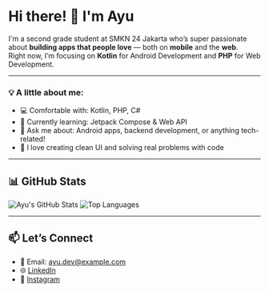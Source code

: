 # Hi there! 👋 I'm Ayu

I'm a second grade student at SMKN 24 Jakarta who’s super passionate about **building apps that people love** — both on **mobile** and the **web**.  
Right now, I’m focusing on **Kotlin** for Android Development and **PHP** for Web Development.

---

### 💡 A little about me:
- 💻 Comfortable with: Kotlin, PHP, C#
- 🌱 Currently learning: Jetpack Compose & Web API
- 💬 Ask me about: Android apps, backend development, or anything tech-related!
- 🌸 I love creating clean UI and solving real problems with code

---

## 📊 GitHub Stats

![Ayu's GitHub Stats](https://github-readme-stats.vercel.app/api?username=ayusafitri721&show_icons=true&theme=rose_pine)
![Top Languages](https://github-readme-stats.vercel.app/api/top-langs/?username=ayusafitri721&layout=compact&theme=rose_pine)

---

## 📫 Let’s Connect

- 📧 Email: ayu.dev@example.com  
- 🌐 [LinkedIn](#)  
- 📸 [Instagram](#)

